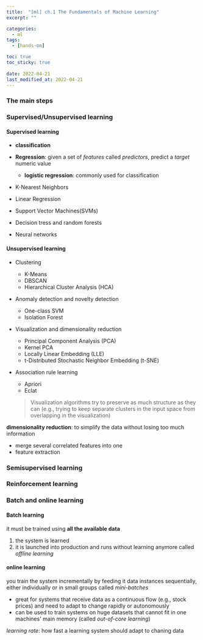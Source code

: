 ```yaml
---
title:  "[ml] ch.1 The Fundamentals of Machine Learning"
excerpt: ""

categories:
  - ml
tags:
  - [hands-on]

toc: true
toc_sticky: true
 
date: 2022-04-21
last_modified_at: 2022-04-21
---
```

### The main steps

### Supervised/Unsupervised learning

#### Supervised learning

- **classification**

- **Regression**: given a set of *features* called *predictors*, predict a *target* numeric value  
  - **logistic regression**: commonly used for classification
- K-Nearest Neighbors  
- Linear Regression  
- Support Vector Machines(SVMs)  
- Decision tress and random forests  
- Neural networks

#### Unsupervised learning

- Clustering  
  - K-Means
  - DBSCAN
  - Hierarchical Cluster Analysis (HCA)
- Anomaly detection and novelty detection
  - One-class SVM
  - Isolation Forest
- Visualization and dimensionality reduction
  - Principal Component Analysis (PCA)
  - Kernel PCA
  - Locally Linear Embedding (LLE)
  - t-Distributed Stochastic Neighbor Embedding (t-SNE)
- Association rule learning
  - Apriori
  - Eclat

  > Visualization algorithms try to preserve as much structure as they can (e.g., trying to keep separate clusters in the input space from overlapping in the visualization)

**dimensionality reduction**: to simplify the data without losing too much information
- merge several correlated features into one
- feature extraction


### Semisupervised learning

### Reinforcement learning

### Batch and online learning

#### Batch learning

it must be trained using **all the available data**  

1. the system is learned  
2. it is launched into production and runs without learning anymore
called *offline learning*

#### online learning

you train the system incrementally by feeding it data instances sequentially, either individually or in small groups called *mini-batches*

- great for systems that receive data as a continuous flow (e.g., stock prices) and need to adapt to change rapidly or autonomously
- can be used to train systems on huge datasets that cannot fit in one machines' main memory (called *out-of-core learning*)

*learning rate*: how fast a learning system should adapt to chaning data